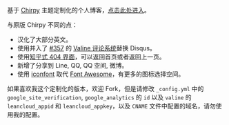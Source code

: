 基于 [Chirpy](https://github.com/cotes2020/jekyll-theme-chirpy) 主题定制化的个人博客，[点击此处进入](https://nihil.cc/)。

与原版 Chirpy 不同的点：

* 汉化了大部分英文。
* 使用并入了 [#357](https://github.com/xCss/Valine/pull/357) 的 [Valine 评论系统](https://valine.js.org/)替换 Disqus。
* 使用[知乎式 404 界面](https://404.life/zhihu-404-template.html)，可以返回首页或者返回上一页。
* 新增了分享到 Line, QQ, QQ 空间, 微博。
* 使用 [iconfont](https://www.iconfont.cn/) 取代 [Font Awesome](https://fontawesome.com/)，有更多的图标选择空间。

如果喜欢我这个定制化的版本，欢迎 Fork，但是请修改 `_config.yml` 中的 `google_site_verification`, `google_analytics` 的 `id` 以及 `valine` 的 `leancloud_appid` 和 `leancloud_appkey`，以及 `CNAME` 文件中配置的域名，请勿使用我的配置。
